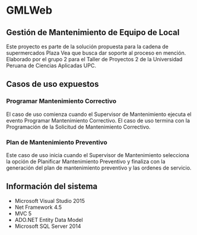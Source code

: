 # GMLWeb
## Gestión de Mantenimiento de Equipo de Local

Este proyecto es parte de la solución propuesta para la cadena de supermercados Plaza Vea que busca dar soporte al proceso en mención. 
Elaborado por el grupo 2 para el Taller de Proyectos 2 de la Universidad Peruana de Ciencias Aplicadas UPC.

## Casos de uso expuestos

### Programar Mantenimiento Correctivo

El caso de uso comienza cuando el Supervisor de Mantenimiento ejecuta el evento Programar Mantenimiento Correctivo. El caso de uso termina con la Programación de la Solicitud de Mantenimiento Correctivo.

### Plan de Mantenimiento Preventivo

Este caso de uso inicia cuando el Supervisor de Mantenimiento selecciona la opción de Planificar Mantenimiento Preventivo y finaliza con la generación del plan de mantenimiento preventivo y las ordenes de servicio.

## Información del sistema

* Microsoft Visual Studio 2015
* Net Framework 4.5
* MVC 5
* ADO.NET Entity Data Model
* Microsoft SQL Server 2014
